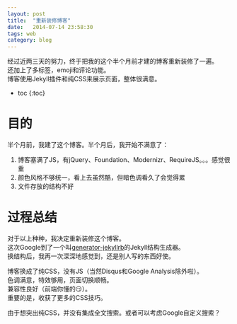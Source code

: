 ```yaml
---
layout: post
title:  "重新装修博客"
date:   2014-07-14 23:58:30
tags: web
category: blog
---
```


经过近两三天的努力，终于把我的这个半个月前才建的博客重新装修了一遍。   
还加上了多标签，emoji和评论功能。   
博客使用Jekyll插件和纯CSS来展示页面，整体很满意。

<!--more-->

* toc
{:toc}

# 目的
半个月前，我建了这个博客。半个月后，我开始不满意了：

1. 博客塞满了JS，有jQuery、Foundation、Modernizr、RequireJS。。。感觉很重
2. 颜色风格不够统一，看上去虽然酷，但暗色调看久了会觉得累
3. 文件存放的结构不好

# 过程总结
对于以上种种，我决定重新装修这个博客。   
这次Google到了一个叫[generator-jekyllrb](https://github.com/robwierzbowski/generator-jekyllrb)的Jekyll结构生成器。   
换结构后，我再一次深深地感觉到，还是别人写的东西好使。

博客换成了纯CSS，没有JS（当然Disqus和Google Analysis除外啦）。   
色调满意，特效够用，页面切换顺畅。   
兼容性良好（前端你懂的:smirk:）。   
重要的是，收获了更多的CSS技巧。

由于想突出纯CSS，并没有集成全文搜索。或者可以考虑Google自定义搜索？   
